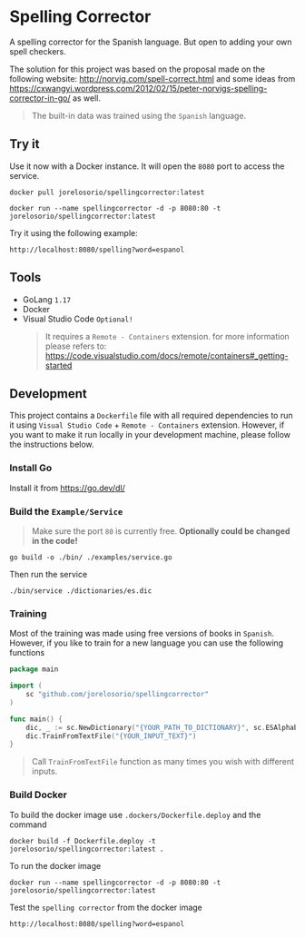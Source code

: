 # Spelling Corrector

A spelling corrector for the Spanish language. But open to adding your own spell checkers.

The solution for this project was based on the proposal made on the following website: http://norvig.com/spell-correct.html and some ideas from https://cxwangyi.wordpress.com/2012/02/15/peter-norvigs-spelling-corrector-in-go/ as well.

> The built-in data was trained using the `Spanish` language.

## Try it

Use it now with a Docker instance. It will open the `8080` port to access the service.

    docker pull jorelosorio/spellingcorrector:latest

    docker run --name spellingcorrector -d -p 8080:80 -t jorelosorio/spellingcorrector:latest

Try it using the following example:

    http://localhost:8080/spelling?word=espanol

## Tools

- GoLang `1.17`
- Docker
- Visual Studio Code `Optional!`
    > It requires a `Remote - Containers` extension. for more information please refers to: https://code.visualstudio.com/docs/remote/containers#_getting-started

## Development

This project contains a `Dockerfile` file with all required dependencies to run it using `Visual Studio Code` + `Remote - Containers` extension.
However, if you want to make it run locally in your development machine, please follow the instructions below.

### Install Go

Install it from https://go.dev/dl/

### Build the `Example/Service`

> Make sure the port `80` is currently free. **Optionally could be changed in the code!**

    go build -o ./bin/ ./examples/service.go

Then run the service

    ./bin/service ./dictionaries/es.dic

### Training

Most of the training was made using free versions of books in `Spanish`. However, if you like to train for a new language you can use the following functions

```go
package main

import (
    sc "github.com/jorelosorio/spellingcorrector"
)

func main() {
    dic, _ := sc.NewDictionary("{YOUR_PATH_TO_DICTIONARY}", sc.ESAlphabet) // Or ENAlphabet
    dic.TrainFromTextFile("{YOUR_INPUT_TEXT}")
}
```

> Call `TrainFromTextFile` function as many times you wish with different inputs.

### Build Docker

To build the docker image use `.dockers/Dockerfile.deploy` and the command

    docker build -f Dockerfile.deploy -t jorelosorio/spellingcorrector:latest .

To run the docker image

    docker run --name spellingcorrector -d -p 8080:80 -t jorelosorio/spellingcorrector:latest

Test the `spelling corrector` from the docker image

    http://localhost:8080/spelling?word=espanol

